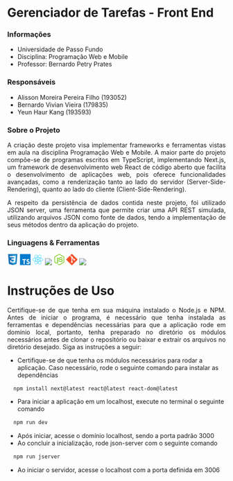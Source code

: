 <html>
  <body>
    <h1 align="left">Gerenciador de Tarefas - Front End</h1>
    <h3 align="left">Informações</h3>
    <ul>
      <li>Universidade de Passo Fundo</li>
      <li>Disciplina: Programação Web e Mobile</li>
      <li>Professor: Bernardo Petry Prates</li>
    </ul>
    <h3 align="left">Responsáveis</h3>
    <ul>
      <li>Alisson Moreira Pereira Filho (193052)</li>
      <li>Bernardo Vivian Vieira (179835)</li>
      <li>Yeun Haur Kang (193593)</li>
    </ul>
    <h3>Sobre o Projeto</h3>
    <p align="justify">
      A criação deste projeto visa implementar frameworks e ferramentas vistas em aula na disciplina Programação Web e Mobile. A maior parte do projeto compõe-se de programas escritos em TypeScript, implementando Next.js, um framework de desenvolvimento web React de código aberto que facilita o desenvolvimento de aplicações web, pois oferece funcionalidades avançadas, como a renderização tanto ao lado do servidor (Server-Side-Rendering), quanto ao lado do cliente (Client-Side-Rendering).
    </p>
    <p align="justify">
      A respeito da persistência de dados contida neste projeto, foi utilizado JSON server, uma ferramenta que permite criar uma API REST simulada, utilizando arquivos JSON como fonte de dados, tendo a implementação de seus métodos dentro da aplicação do projeto.
    </p>
    <h3 align="left">Linguagens & Ferramentas</h3>
    <p>
      <img width="5%" src="https://raw.githubusercontent.com/devicons/devicon/55609aa5bd817ff167afce0d965585c92040787a/icons/css3/css3-original.svg">
      <img width="5%" src="https://github.com/devicons/devicon/blob/master/icons/typescript/typescript-original.svg">
      <img width="5%" src="https://github.com/devicons/devicon/blob/master/icons/react/react-original.svg">
      <img width="5%" src="https://user-images.githubusercontent.com/99758843/184502135-2c372c7d-97ca-4e19-97e1-f0a1f52eaa60.png">
      <img width="5%" src="https://raw.githubusercontent.com/devicons/devicon/55609aa5bd817ff167afce0d965585c92040787a/icons/nodejs/nodejs-original.svg">
      <img width="5%" src="https://raw.githubusercontent.com/devicons/devicon/55609aa5bd817ff167afce0d965585c92040787a/icons/git/git-original.svg">
      <img width="5%" src="https://www.svgrepo.com/show/475654/github-color.svg">
    </p>
    <h1 align="left">Instruções de Uso</h1>
    <p align="justify">
      Certifique-se de que tenha em sua máquina instalado o Node.js e NPM. Antes de iniciar o programa, é necessário que tenha instalada as ferramentas e dependências necessárias para que a aplicação rode em domínio local, portanto, tenha preparado no diretório os módulos necessários antes de clonar o repositório ou baixar e extrair os arquivos no diretório desejado. Siga as instruções a seguir:
    </p>
  </body>
</html>

- Certifique-se de que tenha os módulos necessários para rodar a aplicação. Caso necessário, rode o seguinte comando para instalar as dependências
```bash
  npm install next@latest react@latest react-dom@latest 
```
- Para iniciar a aplicação em um localhost, execute no terminal o seguinte comando
```bash
  npm run dev
```
- Após iniciar, acesse o domínio localhost, sendo a porta padrão 3000
- Ao concluir a inicialização, rode json-server com o seguinte comando
```bash
  npm run jserver
```
- Ao iniciar o servidor, acesse o localhost com a porta definida em 3006
